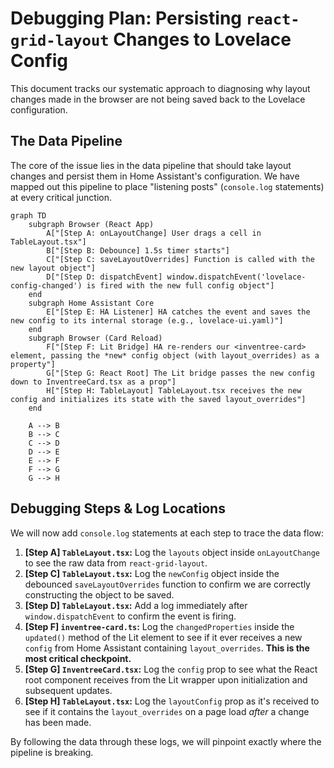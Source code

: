 # Debugging Plan: Persisting `react-grid-layout` Changes to Lovelace Config

This document tracks our systematic approach to diagnosing why layout changes made in the browser are not being saved back to the Lovelace configuration.

## The Data Pipeline

The core of the issue lies in the data pipeline that should take layout changes and persist them in Home Assistant's configuration. We have mapped out this pipeline to place "listening posts" (`console.log` statements) at every critical junction.

```mermaid
graph TD
    subgraph Browser (React App)
        A["[Step A: onLayoutChange] User drags a cell in TableLayout.tsx"]
        B["[Step B: Debounce] 1.5s timer starts"]
        C["[Step C: saveLayoutOverrides] Function is called with the new layout object"]
        D["[Step D: dispatchEvent] window.dispatchEvent('lovelace-config-changed') is fired with the new full config object"]
    end
    subgraph Home Assistant Core
        E["[Step E: HA Listener] HA catches the event and saves the new config to its internal storage (e.g., lovelace-ui.yaml)"]
    end
    subgraph Browser (Card Reload)
        F["[Step F: Lit Bridge] HA re-renders our <inventree-card> element, passing the *new* config object (with layout_overrides) as a property"]
        G["[Step G: React Root] The Lit bridge passes the new config down to InventreeCard.tsx as a prop"]
        H["[Step H: TableLayout] TableLayout.tsx receives the new config and initializes its state with the saved layout_overrides"]
    end

    A --> B
    B --> C
    C --> D
    D --> E
    E --> F
    F --> G
    G --> H
```

## Debugging Steps & Log Locations

We will now add `console.log` statements at each step to trace the data flow:

1.  **[Step A] `TableLayout.tsx`:** Log the `layouts` object inside `onLayoutChange` to see the raw data from `react-grid-layout`.
2.  **[Step C] `TableLayout.tsx`:** Log the `newConfig` object inside the debounced `saveLayoutOverrides` function to confirm we are correctly constructing the object to be saved.
3.  **[Step D] `TableLayout.tsx`:** Add a log immediately after `window.dispatchEvent` to confirm the event is firing.
4.  **[Step F] `inventree-card.ts`:** Log the `changedProperties` inside the `updated()` method of the Lit element to see if it ever receives a new `config` from Home Assistant containing `layout_overrides`. **This is the most critical checkpoint.**
5.  **[Step G] `InventreeCard.tsx`:** Log the `config` prop to see what the React root component receives from the Lit wrapper upon initialization and subsequent updates.
6.  **[Step H] `TableLayout.tsx`:** Log the `layoutConfig` prop as it's received to see if it contains the `layout_overrides` on a page load *after* a change has been made.

By following the data through these logs, we will pinpoint exactly where the pipeline is breaking.

